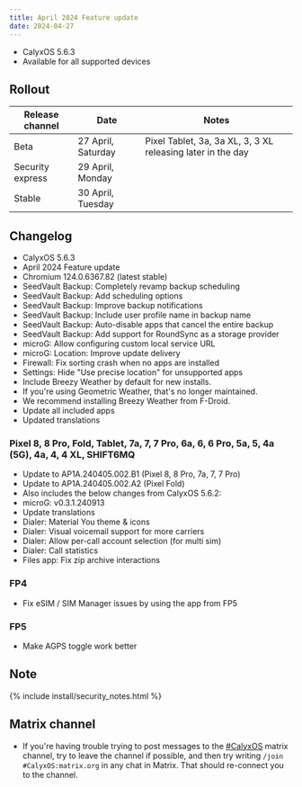 ```yaml
---
title: April 2024 Feature update
date: 2024-04-27
---
```


* CalyxOS 5.6.3
* Available for all supported devices

## Rollout

| Release channel  | Date   | Notes |
| ---------------- | ------ | ------ |
| Beta | 27 April, Saturday | Pixel Tablet, 3a, 3a XL, 3, 3 XL releasing later in the day |
| Security express | 29 April, Monday | |
| Stable | 30 April, Tuesday | |

## Changelog
* CalyxOS 5.6.3
* April 2024 Feature update
* Chromium 124.0.6367.82 (latest stable)
* SeedVault Backup: Completely revamp backup scheduling
* SeedVault Backup: Add scheduling options
* SeedVault Backup: Improve backup notifications
* SeedVault Backup: Include user profile name in backup name
* SeedVault Backup: Auto-disable apps that cancel the entire backup
* SeedVault Backup: Add support for RoundSync as a storage provider
* microG: Allow configuring custom local service URL
* microG: Location: Improve update delivery
* Firewall: Fix sorting crash when no apps are installed
* Settings: Hide "Use precise location" for unsupported apps
* Include Breezy Weather by default for new installs.
* If you're using Geometric Weather, that's no longer maintained.
* We recommend installing Breezy Weather from F-Droid.
* Update all included apps
* Updated translations

### Pixel 8, 8 Pro, Fold, Tablet, 7a, 7, 7 Pro, 6a, 6, 6 Pro, 5a, 5, 4a (5G), 4a, 4, 4 XL, SHIFT6MQ
* Update to AP1A.240405.002.B1 (Pixel 8, 8 Pro, 7a, 7, 7 Pro)
* Update to AP1A.240405.002.A2 (Pixel Fold)
* Also includes the below changes from CalyxOS 5.6.2:
* microG: v0.3.1.240913
* Update translations
* Dialer: Material You theme & icons
* Dialer: Visual voicemail support for more carriers
* Dialer: Allow per-call account selection (for multi sim)
* Dialer: Call statistics
* Files app: Fix zip archive interactions

### FP4
* Fix eSIM / SIM Manager issues by using the app from FP5

### FP5
* Make AGPS toggle work better

## Note

{% include install/security_notes.html %}

## Matrix channel

* If you're having trouble trying to post messages to the [#CalyxOS](https://app.element.io/#/room/#CalyxOS:matrix.org) matrix channel, try to leave the channel if possible, and then try writing `/join #CalyxOS:matrix.org` in any chat in Matrix. That should re-connect you to the channel.

